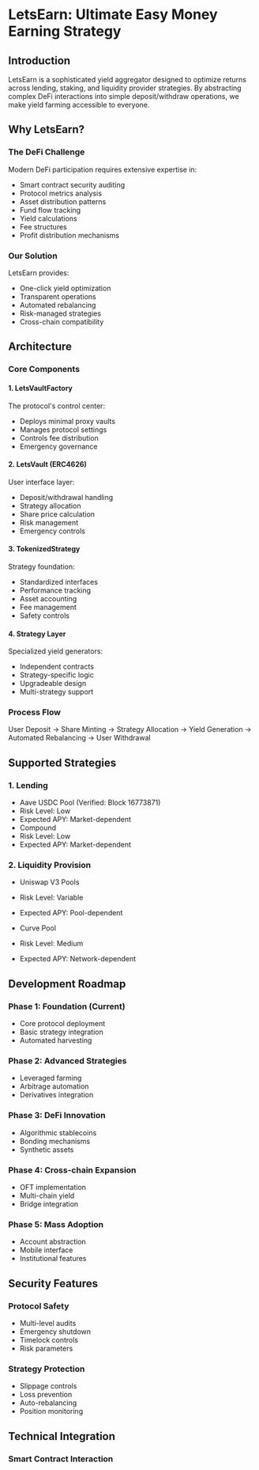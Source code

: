 # LetsEarn: Ultimate Easy Money Earning Strategy

## Introduction
LetsEarn is a sophisticated yield aggregator designed to optimize returns across lending, staking, and liquidity provider strategies. By abstracting complex DeFi interactions into simple deposit/withdraw operations, we make yield farming accessible to everyone.

## Why LetsEarn?

### The DeFi Challenge
Modern DeFi participation requires extensive expertise in:
- Smart contract security auditing
- Protocol metrics analysis
- Asset distribution patterns
- Fund flow tracking
- Yield calculations
- Fee structures
- Profit distribution mechanisms

### Our Solution
LetsEarn provides:
- One-click yield optimization
- Transparent operations
- Automated rebalancing
- Risk-managed strategies
- Cross-chain compatibility

## Architecture

### Core Components

#### 1. LetsVaultFactory
The protocol's control center:
- Deploys minimal proxy vaults
- Manages protocol settings
- Controls fee distribution
- Emergency governance

#### 2. LetsVault (ERC4626)
User interface layer:
- Deposit/withdrawal handling
- Strategy allocation
- Share price calculation
- Risk management
- Emergency controls

#### 3. TokenizedStrategy
Strategy foundation:
- Standardized interfaces
- Performance tracking
- Asset accounting
- Fee management
- Safety controls

#### 4. Strategy Layer
Specialized yield generators:
- Independent contracts
- Strategy-specific logic
- Upgradeable design
- Multi-strategy support

### Process Flow

User Deposit → Share Minting → Strategy Allocation → Yield Generation → Automated Rebalancing → User Withdrawal


## Supported Strategies

### 1. Lending
- Aave USDC Pool (Verified: Block 16773871)
- Risk Level: Low
- Expected APY: Market-dependent
- Compound
- Risk Level: Low
- Expected APY: Market-dependent

### 2. Liquidity Provision
- Uniswap V3 Pools
- Risk Level: Variable
- Expected APY: Pool-dependent

- Curve Pool
- Risk Level: Medium
- Expected APY: Network-dependent
## Development Roadmap

### Phase 1: Foundation (Current)
- Core protocol deployment
- Basic strategy integration
- Automated harvesting

### Phase 2: Advanced Strategies
- Leveraged farming
- Arbitrage automation
- Derivatives integration

### Phase 3: DeFi Innovation
- Algorithmic stablecoins
- Bonding mechanisms
- Synthetic assets

### Phase 4: Cross-chain Expansion
- OFT implementation
- Multi-chain yield
- Bridge integration

### Phase 5: Mass Adoption
- Account abstraction
- Mobile interface
- Institutional features

## Security Features

### Protocol Safety
- Multi-level audits
- Emergency shutdown
- Timelock controls
- Risk parameters

### Strategy Protection
- Slippage controls
- Loss prevention
- Auto-rebalancing
- Position monitoring

## Technical Integration

### Smart Contract Interaction